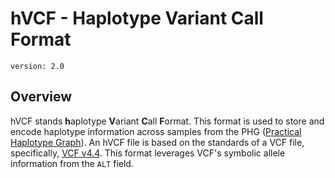 # hVCF - Haplotype Variant Call Format

`version: 2.0`

## Overview
hVCF stands **h**aplotype **V**ariant **C**all **F**ormat. This format is used to store 
and encode haplotype information across samples from the PHG 
([Practical Haplotype Graph](https://github.com/maize-genetics/phg_v2)).
An hVCF file is based on the standards of a VCF file, specifically, 
[VCF v4.4](http://samtools.github.io/hts-specs/VCFv4.4.pdf). This format leverages VCF's
symbolic allele information from the `ALT` field.



